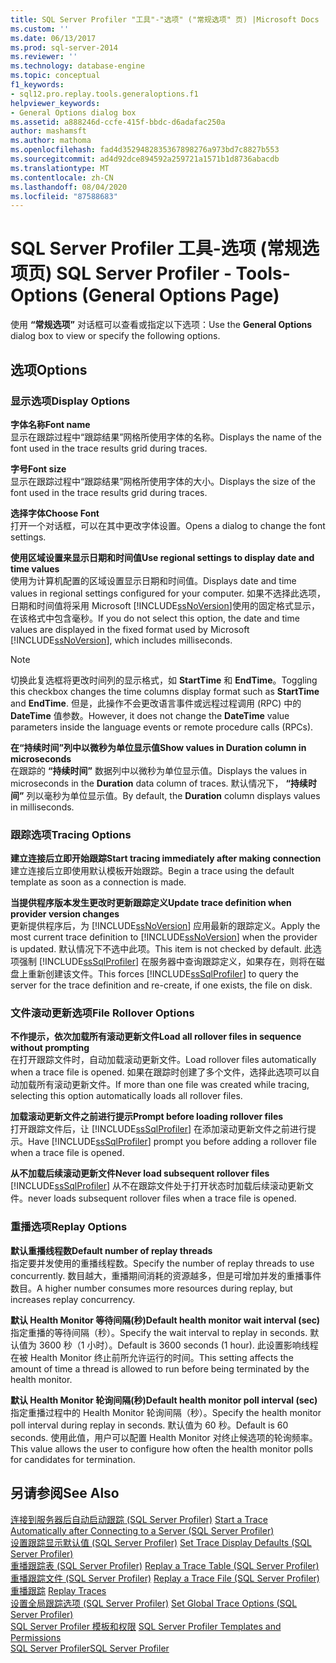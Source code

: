 ```yaml
---
title: SQL Server Profiler "工具"-"选项" ("常规选项" 页) |Microsoft Docs
ms.custom: ''
ms.date: 06/13/2017
ms.prod: sql-server-2014
ms.reviewer: ''
ms.technology: database-engine
ms.topic: conceptual
f1_keywords:
- sql12.pro.replay.tools.generaloptions.f1
helpviewer_keywords:
- General Options dialog box
ms.assetid: a888246d-ccfe-415f-bbdc-d6adafac250a
author: mashamsft
ms.author: mathoma
ms.openlocfilehash: fad4d3529482835367898276a973bd7c8827b553
ms.sourcegitcommit: ad4d92dce894592a259721a1571b1d8736abacdb
ms.translationtype: MT
ms.contentlocale: zh-CN
ms.lasthandoff: 08/04/2020
ms.locfileid: "87588683"
---
```

# <a name="sql-server-profiler---tools-options-general-options-page"></a><span data-ttu-id="8d6f1-102">SQL Server Profiler 工具-选项 (常规选项页) </span><span class="sxs-lookup"><span data-stu-id="8d6f1-102">SQL Server Profiler - Tools-Options (General Options Page)</span></span>
  <span data-ttu-id="8d6f1-103">使用 **“常规选项”** 对话框可以查看或指定以下选项：</span><span class="sxs-lookup"><span data-stu-id="8d6f1-103">Use the **General Options** dialog box to view or specify the following options.</span></span>  
  
## <a name="options"></a><span data-ttu-id="8d6f1-104">选项</span><span class="sxs-lookup"><span data-stu-id="8d6f1-104">Options</span></span>  
  
### <a name="display-options"></a><span data-ttu-id="8d6f1-105">显示选项</span><span class="sxs-lookup"><span data-stu-id="8d6f1-105">Display Options</span></span>  
 <span data-ttu-id="8d6f1-106">**字体名称**</span><span class="sxs-lookup"><span data-stu-id="8d6f1-106">**Font name**</span></span>  
 <span data-ttu-id="8d6f1-107">显示在跟踪过程中“跟踪结果”网格所使用字体的名称。</span><span class="sxs-lookup"><span data-stu-id="8d6f1-107">Displays the name of the font used in the trace results grid during traces.</span></span>  
  
 <span data-ttu-id="8d6f1-108">**字号**</span><span class="sxs-lookup"><span data-stu-id="8d6f1-108">**Font size**</span></span>  
 <span data-ttu-id="8d6f1-109">显示在跟踪过程中“跟踪结果”网格所使用字体的大小。</span><span class="sxs-lookup"><span data-stu-id="8d6f1-109">Displays the size of the font used in the trace results grid during traces.</span></span>  
  
 <span data-ttu-id="8d6f1-110">**选择字体**</span><span class="sxs-lookup"><span data-stu-id="8d6f1-110">**Choose Font**</span></span>  
 <span data-ttu-id="8d6f1-111">打开一个对话框，可以在其中更改字体设置。</span><span class="sxs-lookup"><span data-stu-id="8d6f1-111">Opens a dialog to change the font settings.</span></span>  
  
 <span data-ttu-id="8d6f1-112">**使用区域设置来显示日期和时间值**</span><span class="sxs-lookup"><span data-stu-id="8d6f1-112">**Use regional settings to display date and time values**</span></span>  
 <span data-ttu-id="8d6f1-113">使用为计算机配置的区域设置显示日期和时间值。</span><span class="sxs-lookup"><span data-stu-id="8d6f1-113">Displays date and time values in regional settings configured for your computer.</span></span> <span data-ttu-id="8d6f1-114">如果不选择此选项，日期和时间值将采用 Microsoft [!INCLUDE[ssNoVersion](../includes/ssnoversion-md.md)]使用的固定格式显示，在该格式中包含毫秒。</span><span class="sxs-lookup"><span data-stu-id="8d6f1-114">If you do not select this option, the date and time values are displayed in the fixed format used by Microsoft [!INCLUDE[ssNoVersion](../includes/ssnoversion-md.md)], which includes milliseconds.</span></span>  
  
> [!NOTE]  
>  <span data-ttu-id="8d6f1-115">切换此复选框将更改时间列的显示格式，如 **StartTime** 和 **EndTime**。</span><span class="sxs-lookup"><span data-stu-id="8d6f1-115">Toggling this checkbox changes the time columns display format such as **StartTime** and **EndTime**.</span></span> <span data-ttu-id="8d6f1-116">但是，此操作不会更改语言事件或远程过程调用 (RPC) 中的 **DateTime** 值参数。</span><span class="sxs-lookup"><span data-stu-id="8d6f1-116">However, it does not change the **DateTime** value parameters inside the language events or remote procedure calls (RPCs).</span></span>  
  
 <span data-ttu-id="8d6f1-117">**在“持续时间”列中以微秒为单位显示值**</span><span class="sxs-lookup"><span data-stu-id="8d6f1-117">**Show values in Duration column in microseconds**</span></span>  
 <span data-ttu-id="8d6f1-118">在跟踪的 **“持续时间”** 数据列中以微秒为单位显示值。</span><span class="sxs-lookup"><span data-stu-id="8d6f1-118">Displays the values in microseconds in the **Duration** data column of traces.</span></span> <span data-ttu-id="8d6f1-119">默认情况下， **“持续时间”** 列以毫秒为单位显示值。</span><span class="sxs-lookup"><span data-stu-id="8d6f1-119">By default, the **Duration** column displays values in milliseconds.</span></span>  
  
### <a name="tracing-options"></a><span data-ttu-id="8d6f1-120">跟踪选项</span><span class="sxs-lookup"><span data-stu-id="8d6f1-120">Tracing Options</span></span>  
 <span data-ttu-id="8d6f1-121">**建立连接后立即开始跟踪**</span><span class="sxs-lookup"><span data-stu-id="8d6f1-121">**Start tracing immediately after making connection**</span></span>  
 <span data-ttu-id="8d6f1-122">建立连接后立即使用默认模板开始跟踪。</span><span class="sxs-lookup"><span data-stu-id="8d6f1-122">Begin a trace using the default template as soon as a connection is made.</span></span>  
  
 <span data-ttu-id="8d6f1-123">**当提供程序版本发生更改时更新跟踪定义**</span><span class="sxs-lookup"><span data-stu-id="8d6f1-123">**Update trace definition when provider version changes**</span></span>  
 <span data-ttu-id="8d6f1-124">更新提供程序后，为 [!INCLUDE[ssNoVersion](../includes/ssnoversion-md.md)] 应用最新的跟踪定义。</span><span class="sxs-lookup"><span data-stu-id="8d6f1-124">Apply the most current trace definition to [!INCLUDE[ssNoVersion](../includes/ssnoversion-md.md)] when the provider is updated.</span></span> <span data-ttu-id="8d6f1-125">默认情况下不选中此项。</span><span class="sxs-lookup"><span data-stu-id="8d6f1-125">This item is not checked by default.</span></span> <span data-ttu-id="8d6f1-126">此选项强制 [!INCLUDE[ssSqlProfiler](../includes/sssqlprofiler-md.md)] 在服务器中查询跟踪定义，如果存在，则将在磁盘上重新创建该文件。</span><span class="sxs-lookup"><span data-stu-id="8d6f1-126">This forces [!INCLUDE[ssSqlProfiler](../includes/sssqlprofiler-md.md)] to query the server for the trace definition and re-create, if one exists, the file on disk.</span></span>  
  
### <a name="file-rollover-options"></a><span data-ttu-id="8d6f1-127">文件滚动更新选项</span><span class="sxs-lookup"><span data-stu-id="8d6f1-127">File Rollover Options</span></span>  
 <span data-ttu-id="8d6f1-128">**不作提示，依次加载所有滚动更新文件**</span><span class="sxs-lookup"><span data-stu-id="8d6f1-128">**Load all rollover files in sequence without prompting**</span></span>  
 <span data-ttu-id="8d6f1-129">在打开跟踪文件时，自动加载滚动更新文件。</span><span class="sxs-lookup"><span data-stu-id="8d6f1-129">Load rollover files automatically when a trace file is opened.</span></span> <span data-ttu-id="8d6f1-130">如果在跟踪时创建了多个文件，选择此选项可以自动加载所有滚动更新文件。</span><span class="sxs-lookup"><span data-stu-id="8d6f1-130">If more than one file was created while tracing, selecting this option automatically loads all rollover files.</span></span>  
  
 <span data-ttu-id="8d6f1-131">**加载滚动更新文件之前进行提示**</span><span class="sxs-lookup"><span data-stu-id="8d6f1-131">**Prompt before loading rollover files**</span></span>  
 <span data-ttu-id="8d6f1-132">打开跟踪文件后，让 [!INCLUDE[ssSqlProfiler](../includes/sssqlprofiler-md.md)] 在添加滚动更新文件之前进行提示。</span><span class="sxs-lookup"><span data-stu-id="8d6f1-132">Have [!INCLUDE[ssSqlProfiler](../includes/sssqlprofiler-md.md)] prompt you before adding a rollover file when a trace file is opened.</span></span>  
  
 <span data-ttu-id="8d6f1-133">**从不加载后续滚动更新文件**</span><span class="sxs-lookup"><span data-stu-id="8d6f1-133">**Never load subsequent rollover files**</span></span>  
 [!INCLUDE[ssSqlProfiler](../includes/sssqlprofiler-md.md)] <span data-ttu-id="8d6f1-134">从不在跟踪文件处于打开状态时加载后续滚动更新文件。</span><span class="sxs-lookup"><span data-stu-id="8d6f1-134">never loads subsequent rollover files when a trace file is opened.</span></span>  
  
### <a name="replay-options"></a><span data-ttu-id="8d6f1-135">重播选项</span><span class="sxs-lookup"><span data-stu-id="8d6f1-135">Replay Options</span></span>  
 <span data-ttu-id="8d6f1-136">**默认重播线程数**</span><span class="sxs-lookup"><span data-stu-id="8d6f1-136">**Default number of replay threads**</span></span>  
 <span data-ttu-id="8d6f1-137">指定要并发使用的重播线程数。</span><span class="sxs-lookup"><span data-stu-id="8d6f1-137">Specify the number of replay threads to use concurrently.</span></span> <span data-ttu-id="8d6f1-138">数目越大，重播期间消耗的资源越多，但是可增加并发的重播事件数目。</span><span class="sxs-lookup"><span data-stu-id="8d6f1-138">A higher number consumes more resources during replay, but increases replay concurrency.</span></span>  
  
 <span data-ttu-id="8d6f1-139">**默认 Health Monitor 等待间隔(秒)**</span><span class="sxs-lookup"><span data-stu-id="8d6f1-139">**Default health monitor wait interval (sec)**</span></span>  
 <span data-ttu-id="8d6f1-140">指定重播的等待间隔（秒）。</span><span class="sxs-lookup"><span data-stu-id="8d6f1-140">Specify the wait interval to replay in seconds.</span></span> <span data-ttu-id="8d6f1-141">默认值为 3600 秒（1 小时）。</span><span class="sxs-lookup"><span data-stu-id="8d6f1-141">Default is 3600 seconds (1 hour).</span></span> <span data-ttu-id="8d6f1-142">此设置影响线程在被 Health Monitor 终止前所允许运行的时间。</span><span class="sxs-lookup"><span data-stu-id="8d6f1-142">This setting affects the amount of time a thread is allowed to run before being terminated by the health monitor.</span></span>  
  
 <span data-ttu-id="8d6f1-143">**默认 Health Monitor 轮询间隔(秒)**</span><span class="sxs-lookup"><span data-stu-id="8d6f1-143">**Default health monitor poll interval (sec)**</span></span>  
 <span data-ttu-id="8d6f1-144">指定重播过程中的 Health Monitor 轮询间隔（秒）。</span><span class="sxs-lookup"><span data-stu-id="8d6f1-144">Specify the health monitor poll interval during replay in seconds.</span></span> <span data-ttu-id="8d6f1-145">默认值为 60 秒。</span><span class="sxs-lookup"><span data-stu-id="8d6f1-145">Default is 60 seconds.</span></span> <span data-ttu-id="8d6f1-146">使用此值，用户可以配置 Health Monitor 对终止候选项的轮询频率。</span><span class="sxs-lookup"><span data-stu-id="8d6f1-146">This value allows the user to configure how often the health monitor polls for candidates for termination.</span></span>  
  
## <a name="see-also"></a><span data-ttu-id="8d6f1-147">另请参阅</span><span class="sxs-lookup"><span data-stu-id="8d6f1-147">See Also</span></span>  
 <span data-ttu-id="8d6f1-148">[连接到服务器后自动启动跟踪 &#40;SQL Server Profiler&#41;](../tools/sql-server-profiler/start-a-trace-automatically-after-connecting-to-a-server-sql-server-profiler.md) </span><span class="sxs-lookup"><span data-stu-id="8d6f1-148">[Start a Trace Automatically after Connecting to a Server &#40;SQL Server Profiler&#41;](../tools/sql-server-profiler/start-a-trace-automatically-after-connecting-to-a-server-sql-server-profiler.md) </span></span>  
 <span data-ttu-id="8d6f1-149">[设置跟踪显示默认值 &#40;SQL Server Profiler&#41;](../tools/sql-server-profiler/set-trace-display-defaults-sql-server-profiler.md) </span><span class="sxs-lookup"><span data-stu-id="8d6f1-149">[Set Trace Display Defaults &#40;SQL Server Profiler&#41;](../tools/sql-server-profiler/set-trace-display-defaults-sql-server-profiler.md) </span></span>  
 <span data-ttu-id="8d6f1-150">[重播跟踪表 &#40;SQL Server Profiler&#41;](../tools/sql-server-profiler/replay-a-trace-table-sql-server-profiler.md) </span><span class="sxs-lookup"><span data-stu-id="8d6f1-150">[Replay a Trace Table &#40;SQL Server Profiler&#41;](../tools/sql-server-profiler/replay-a-trace-table-sql-server-profiler.md) </span></span>  
 <span data-ttu-id="8d6f1-151">[重播跟踪文件 &#40;SQL Server Profiler&#41;](../tools/sql-server-profiler/replay-a-trace-file-sql-server-profiler.md) </span><span class="sxs-lookup"><span data-stu-id="8d6f1-151">[Replay a Trace File &#40;SQL Server Profiler&#41;](../tools/sql-server-profiler/replay-a-trace-file-sql-server-profiler.md) </span></span>  
 <span data-ttu-id="8d6f1-152">[重播跟踪](../tools/sql-server-profiler/replay-traces.md) </span><span class="sxs-lookup"><span data-stu-id="8d6f1-152">[Replay Traces](../tools/sql-server-profiler/replay-traces.md) </span></span>  
 <span data-ttu-id="8d6f1-153">[设置全局跟踪选项 &#40;SQL Server Profiler&#41;](../tools/sql-server-profiler/set-global-trace-options-sql-server-profiler.md) </span><span class="sxs-lookup"><span data-stu-id="8d6f1-153">[Set Global Trace Options &#40;SQL Server Profiler&#41;](../tools/sql-server-profiler/set-global-trace-options-sql-server-profiler.md) </span></span>  
 <span data-ttu-id="8d6f1-154">[SQL Server Profiler 模板和权限](../tools/sql-server-profiler/sql-server-profiler-templates-and-permissions.md) </span><span class="sxs-lookup"><span data-stu-id="8d6f1-154">[SQL Server Profiler Templates and Permissions](../tools/sql-server-profiler/sql-server-profiler-templates-and-permissions.md) </span></span>  
 [<span data-ttu-id="8d6f1-155">SQL Server Profiler</span><span class="sxs-lookup"><span data-stu-id="8d6f1-155">SQL Server Profiler</span></span>](../tools/sql-server-profiler/sql-server-profiler.md)  
  
  

